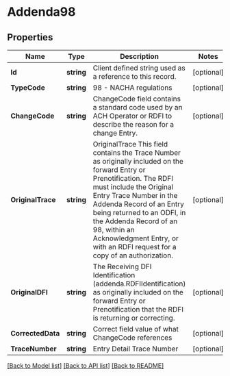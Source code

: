 # Addenda98

## Properties

Name | Type | Description | Notes
------------ | ------------- | ------------- | -------------
**Id** | **string** | Client defined string used as a reference to this record. | [optional] 
**TypeCode** | **string** | 98 - NACHA regulations | [optional] 
**ChangeCode** | **string** | ChangeCode field contains a standard code used by an ACH Operator or RDFI to describe the reason for a change Entry. | [optional] 
**OriginalTrace** | **string** | OriginalTrace This field contains the Trace Number as originally included on the forward Entry or Prenotification. The RDFI must include the Original Entry Trace Number in the Addenda Record of an Entry being returned to an ODFI, in the Addenda Record of an 98, within an Acknowledgment Entry, or with an RDFI request for a copy of an authorization.  | [optional] 
**OriginalDFI** | **string** | The Receiving DFI Identification (addenda.RDFIIdentification) as originally included on the forward Entry or Prenotification that the RDFI is returning or correcting. | [optional] 
**CorrectedData** | **string** | Correct field value of what ChangeCode references | [optional] 
**TraceNumber** | **string** | Entry Detail Trace Number | [optional] 

[[Back to Model list]](../README.md#documentation-for-models) [[Back to API list]](../README.md#documentation-for-api-endpoints) [[Back to README]](../README.md)


